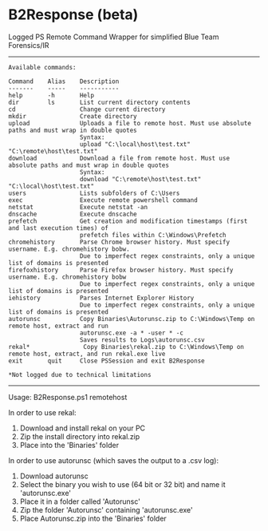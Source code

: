 # B2Response (beta)
Logged PS Remote Command Wrapper for simplified Blue Team Forensics/IR

-----------------------------------------------------------------------------------------------------------------------------
    Available commands:
    
    Command    Alias    Description
    -------    -----    -----------
    help       -h       Help
    dir        ls       List current directory contents
    cd                  Change current directory
    mkdir               Create directory
    upload              Uploads a file to remote host. Must use absolute paths and must wrap in double quotes
                        Syntax: 
                        upload "C:\local\host\test.txt" "C:\remote\host\test.txt"
    download            Download a file from remote host. Must use absolute paths and must wrap in double quotes
                        Syntax: 
                        download "C:\remote\host\test.txt" "C:\local\host\test.txt"
    users               Lists subfolders of C:\Users
    exec                Execute remote powershell command
    netstat             Execute netstat -an
    dnscache            Execute dnscache
    prefetch            Get creation and modification timestamps (first and last execution times) of 
                        prefetch files within C:\Windows\Prefetch
    chromehistory       Parse Chrome browser history. Must specify username. E.g. chromehistory bobw.
                        Due to imperfect regex constraints, only a unique list of domains is presented
    firefoxhistory      Parse Firefox browser history. Must specify username. E.g. chromehistory bobw
                        Due to imperfect regex constraints, only a unique list of domains is presented
    iehistory           Parses Internet Explorer History
                        Due to imperfect regex constraints, only a unique list of domains is presented
    autorunsc           Copy Binaries\Autorunsc.zip to C:\Windows\Temp on remote host, extract and run
                        autorunsc.exe -a * -user * -c
                        Saves results to Logs\autorunsc.csv
    rekal*               Copy Binaries\rekal.zip to C:\Windows\Temp on remote host, extract, and run rekal.exe live
    exit       quit     Close PSSession and exit B2Response
    
    *Not logged due to technical limitations
-----------------------------------------------------------------------------------------------------------------------------

Usage:
B2Response.ps1 remotehost

In order to use rekal:
1) Download and install rekal on your PC
2) Zip the install directory into rekal.zip
3) Place into the 'Binaries' folder

In order to use autorunsc (which saves the output to a .csv log):
1) Download autorunsc
2) Select the binary you wish to use (64 bit or 32 bit) and name it 'autorunsc.exe'
3) Place it in a folder called 'Autorunsc'
4) Zip the folder 'Autorunsc' containing 'autorunsc.exe'
5) Place Autorunsc.zip into the 'Binaries' folder
